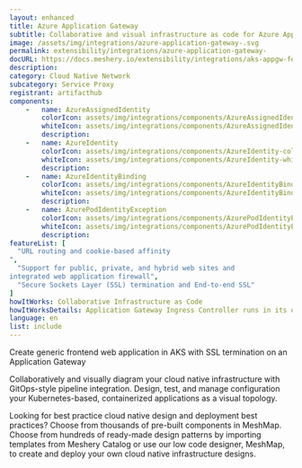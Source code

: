 ```yaml
---
layout: enhanced
title: Azure Application Gateway 
subtitle: Collaborative and visual infrastructure as code for Azure Application Gateway 
image: /assets/img/integrations/azure-application-gateway-.svg
permalink: extensibility/integrations/azure-application-gateway-
docURL: https://docs.meshery.io/extensibility/integrations/aks-appgw-fe
description: 
category: Cloud Native Network
subcategory: Service Proxy
registrant: artifacthub
components: 
	-	name: AzureAssignedIdentity
		colorIcon: assets/img/integrations/components/AzureAssignedIdentity-color.svg
		whiteIcon: assets/img/integrations/components/AzureAssignedIdentity-white.svg
		description: 
	-	name: AzureIdentity
		colorIcon: assets/img/integrations/components/AzureIdentity-color.svg
		whiteIcon: assets/img/integrations/components/AzureIdentity-white.svg
		description: 
	-	name: AzureIdentityBinding
		colorIcon: assets/img/integrations/components/AzureIdentityBinding-color.svg
		whiteIcon: assets/img/integrations/components/AzureIdentityBinding-white.svg
		description: 
	-	name: AzurePodIdentityException
		colorIcon: assets/img/integrations/components/AzurePodIdentityException-color.svg
		whiteIcon: assets/img/integrations/components/AzurePodIdentityException-white.svg
		description: 
featureList: [
  "URL routing and cookie-based affinity
",
  "Support for public, private, and hybrid web sites and 
integrated web application firewall",
  "Secure Sockets Layer (SSL) termination and End-to-end SSL"
]
howItWorks: Collaborative Infrastructure as Code
howItWorksDetails: Application Gateway Ingress Controller runs in its own pod on the customer’s AKS. Ingress Controller monitors a subset of Kubernetes’ resources for changes. The state of the AKS cluster is translated to Application Gateway specific configuration and applied to the Azure Resource Manager. The continuous re-configuration of Application Gateway ensures uninterrupted flow of traffic to AKS’ services. The diagram below illustrates the flow of state and configuration changes from the Kubernetes API, via Application Gateway Ingress Controller, to Resource Manager and then Application Gateway.
language: en
list: include
---
```

<p>
Create generic frontend web application in AKS with SSL termination on an Application Gateway
</p>
<p>
    Collaboratively and visually diagram your cloud native infrastructure with GitOps-style pipeline integration. Design, test, and manage configuration your Kubernetes-based, containerized applications as a visual topology.
</p>
<p>
    Looking for best practice cloud native design and deployment best practices? Choose from thousands of pre-built components in MeshMap. Choose from hundreds of ready-made design patterns by importing templates from Meshery Catalog or use our low code designer, MeshMap, to create and deploy your own cloud native infrastructure designs.
</p>
